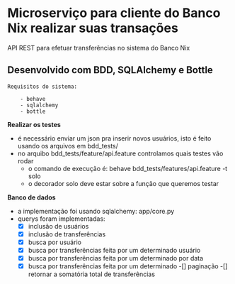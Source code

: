# Microserviço para cliente do Banco Nix realizar suas transações

  API REST para efetuar transferências no sistema do Banco Nix

## Desenvolvido com BDD, SQLAlchemy e Bottle

    Requisitos do sistema:
    
        - behave
        - sqlalchemy
        - bottle

**Realizar os testes**

   - é necessário enviar um json pra inserir novos usuários, isto é feito usando os arquivos em bdd_tests/
   - no arquibo bdd_tests/feature/api.feature controlamos quais testes vão rodar
      - o comando de execução é: behave bdd_tests/features/api.feature -t solo
      - o decorador solo deve estar sobre a função que queremos testar

**Banco de dados**

   - a implementação foi usando sqlalchemy: app/core.py
   - querys foram implementadas:
      -[x] inclusão de usuários
      -[x] inclusão de transferências
      -[x] busca por usuário
      -[x] busca por transferências feita por um determinado usuário
      -[x] busca por transferências feita por um determinado por data
      -[x] busca por transferências feita por um determinado
      -[] paginação
      -[] retornar a somatória total de transferências
